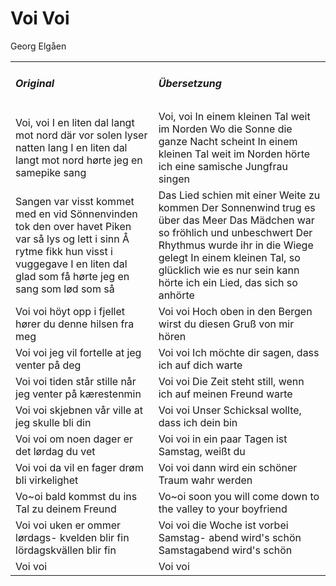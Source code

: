# Voi Voi

Georg Elgåen

<table>
  <tr>
    <td>
      <h5> Original </h5>
    </td>
    <td>
      <h5> Übersetzung </h5>
    </td>
  </tr>
  <tr>
    <td>
      Voi, voi
      I en liten dal langt mot nord
      där vor solen lyser natten lang
      I en liten dal langt mot nord
      hørte jeg en samepike sang
    </td>
    <td>
      Voi, voi
      In einem kleinen Tal weit im Norden
      Wo die Sonne die ganze Nacht scheint
      In einem kleinen Tal weit im Norden
      hörte ich eine samische Jungfrau singen
    </td>
  </tr>
  <tr>
    <td>
      Sangen var visst kommet med en vid
      Sönnenvinden tok den over havet
      Piken var så lys og lett i sinn
      Å rytme fikk hun visst i vuggegave
      I en liten dal glad som få
      hørte jeg en sang som lød som så
    </td>
    <td>
      Das Lied schien mit einer Weite zu kommen
      Der Sonnenwind trug es über das Meer
      Das Mädchen war so fröhlich und unbeschwert
      Der Rhythmus wurde ihr in die Wiege gelegt
      In einem kleinen Tal, so glücklich wie es nur sein kann
      hörte ich ein Lied, das sich so anhörte
    </td>
  </tr>
  <tr>
    <td>
      Voi voi
      höyt opp i fjellet hører
      du denne hilsen fra meg
    </td>
    <td>
      Voi voi
      Hoch oben in den Bergen wirst
      du diesen Gruß von mir hören
    </td>
  </tr>
  <tr>
    <td>
      Voi voi
      jeg vil fortelle at jeg
      venter på deg
    </td>
    <td>
      Voi voi
      Ich möchte dir sagen, dass ich
      auf dich warte
    </td>
  </tr>
  <tr>
    <td>
      Voi voi
      tiden står stille når jeg
      venter på kærestenmin
    </td>
    <td>
      Voi voi
      Die Zeit steht still, wenn ich
      auf meinen Freund warte
    </td>
  </tr>
  <tr>
    <td>
      Voi voi
      skjebnen vår ville at jeg
      skulle bli din
    </td>
    <td>
      Voi voi
      Unser Schicksal wollte,
      dass ich dein bin
    </td>
  </tr>
  <tr>
    <td>
      Voi voi
      om noen dager er det
      lørdag du vet
    </td>
    <td>
      Voi voi
      in ein paar Tagen ist
      Samstag, weißt du
    </td>
  </tr>
  <tr>
    <td>
      Voi voi
      da vil en fager drøm
      bli virkelighet
    </td>
    <td>
      Voi voi
      dann wird ein schöner Traum
      wahr werden
    </td>
  </tr>
  <tr>
    <td>
      Vo~oi
      bald kommst du ins Tal
      zu deinem Freund
    </td>
    <td>
      Vo~oi
      soon you will come down to
      the valley to your boyfriend
    </td>
  </tr>
  <tr>
    <td>
      Voi voi
      uken er ommer lørdags-
      kvelden blir fin
      lördagskvällen blir fin
    </td>
    <td>
      Voi voi
      die Woche ist vorbei Samstag-
      abend wird's schön
      Samstagabend wird's schön
    </td>
  </tr>
  <tr>
    <td>
      Voi voi
    </td>
    <td>
      Voi voi
    </td>
  </tr>
</table>
